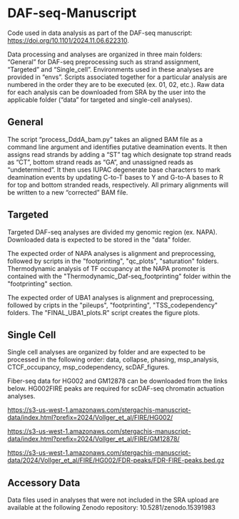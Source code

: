 # DAF-seq-Manuscript

Code used in data analysis as part of the DAF-seq manuscript: https://doi.org/10.1101/2024.11.06.622310.

Data processing and analyses are organized in three main folders: “General” for DAF-seq preprocessing such as strand assignment, “Targeted” and “Single_cell”. Environments used in these analyses are provided in “envs”. Scripts associated together for a particular analysis are numbered in the order they are to be executed (ex. 01, 02, etc.). Raw data for each analysis can be downloaded from SRA by the user into the applicable folder (“data” for targeted and single-cell analyses).

## General
The script “process_DddA_bam.py” takes an aligned BAM file as a command line argument and identifies putative deamination events. It then assigns read strands by adding a “ST” tag which designate top strand reads as “CT”, bottom strand reads as “GA”, and unassigned reads as “undetermined”. It then uses IUPAC degenerate base characters to mark deamination events by updating C-to-T bases to Y and G-to-A bases to R for top and bottom stranded reads, respectively. All primary alignments will be written to a new “corrected” BAM file.


## Targeted
Targeted DAF-seq analyses are divided my genomic region (ex. NAPA). Downloaded data is expected to be stored in the "data" folder.

The expected order of NAPA analyses is alignment and preprocessing, followed by scripts in the "footprinting", "qc_plots", "saturation" folders. Thermodynamic analysis of TF occupancy at the NAPA promoter is contained with the "Thermodynamic_Daf-seq_footprinting" folder within the "footprinting" section.

The expected order of UBA1 analyses is alignment and preprocessing, followed by cripts in the "pileups", "footprinting", "TSS_codependency" folders. The "FINAL_UBA1_plots.R" script creates the figure plots.


## Single Cell
Single cell analyses are organized by folder and are expected to be processed in the following order: data, collapse, phasing, msp_analysis, CTCF_occupancy, msp_codependency, scDAF_figures.

Fiber-seq data for HG002 and GM12878 can be downloaded from the links below. HG002FIRE peaks are required for scDAF-seq chromatin actuation analyses.

https://s3-us-west-1.amazonaws.com/stergachis-manuscript-data/index.html?prefix=2024/Vollger_et_al/FIRE/HG002/

https://s3-us-west-1.amazonaws.com/stergachis-manuscript-data/index.html?prefix=2024/Vollger_et_al/FIRE/GM12878/

https://s3-us-west-1.amazonaws.com/stergachis-manuscript-data/2024/Vollger_et_al/FIRE/HG002/FDR-peaks/FDR-FIRE-peaks.bed.gz


## Accessory Data
Data files used in analyses that were not included in the SRA upload are available at the following Zenodo repository: 10.5281/zenodo.15391983

